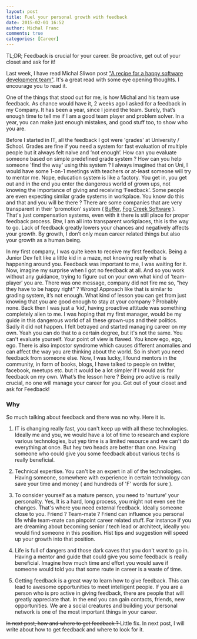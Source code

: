 ```yaml
---
layout: post
title: Fuel your personal growth with feedback
date: 2015-02-01 16:52
author: Michal Franc
comments: true
categories: [Career]
---
```

TL;DR; Feedback is crucial for your career. Be proactive, get out of your closet and ask for it!

Last week, I have read Michal Sliwon post <a href="http://blog.mihcall.com/2014/12/21/A-recipe-for-a-happy-software-development-team">"A recipe for a happy software development team"</a>. It's a great read with some eye opening thoughts. I encourage you to read it.

One of the things that stood out for me, is how Michal and his team use feedback. As chance would have it, 2 weeks ago I asked for a feedback in my Company. It has been a year, since I joined the team. Surely, that’s enough time to tell me if I am a good team player and problem solver. In a year, you can make just enough mistakes, and good stuff too, to show who you are.

Before I started in IT, all the feedback I got were 'grades' at University / School. Grades are fine if you need a system for fast evaluation of multiple people but it always felt naive and ‘not enough’. How can you evaluate someone based on simple predefined grade system ? How can you help someone 'find the way' using this system ? I always imagined that on Uni, I would have some 1-on-1 meetings with teachers or at-least someone will try to mentor me. Nope, education system is like a factory. You get in, you get out and in the end you enter the dangerous world of grown ups, not knowing the importance of giving and receiving ‘Feedback’. Some people are even expecting similar grade systems in workplace. You know do this and that and you will be there ? There are some companies that are very transparent in their 'promotion' system ( <a href="https://open.bufferapp.com/introducing-open-salaries-at-buffer-including-our-transparent-formula-and-all-individual-salaries/">Buffer</a>, <a href="http://www.joelonsoftware.com/articles/fog0000000038.html">Fog Creek Software</a>  ). That's just compensation systems, even with it there is still place for proper feedback process. Btw, I am all into transparent workplaces, this is the way to go. Lack of feedback greatly lowers your chances and negatively affects your growth. By growth, I don’t only mean career related things but also your growth as a human being.

In my first company, I was quite keen to receive my first feedback. Being a Junior Dev felt like a little kid in a maze, not knowing really what is happening around you. Feedback was important to me, I was waiting for it. Now, imagine my surprise when I got no feedback at all. And so you work without any guidance, trying to figure out on your own what kind of ‘team-player’ you are. There was one message, company did not fire me so, "hey they have to be happy right" ? Wrong! Approach like that is similar to grading system, it’s not enough. What kind of lesson you can get from just knowing that you are good enough to stay at your company ? Probably none. Back then I was just a ‘kid’, having proactive attitude was something completely alien to me. I was hoping that my first manager, would be my guide in this dangerous world of all these grown-ups and their politics. Sadly it did not happen. I felt betrayed and started managing career on my own. Yeah you can do that to a certain degree, but it's not the same. You can't evaluate yourself. Your point of view is flawed. You know ego, ego, ego. There is also impostor syndrome which causes different anomalies and can affect the way you are thinking about the world. So in short you need feedback from someone else. Now, I was lucky, I found mentors in the community, in form of books, blogs, I have talked to people on twitter, facebook, meetups etc. but it would be a lot simpler if I would ask for feedback on my own. What’s the lesson here ? Being pro active is really crucial, no one will manage your career for you. Get out of your closet and ask for Feedback!

<h3>Why</h3>

So much talking about feedback and there was no why. Here it is.

1. IT is changing really fast, you can't keep up with all these technologies. Ideally me and you, we would have a lot of time to research and explore various technologies, but yep time is a limited resource and we can't do everything at once. But hey two heads are better than one. Having someone who could give you some feedback about various techs is really beneficial.

2. Technical expertise. You can't be an expert in all of the technologies. Having someone, somewhere with experience in certain technology can save your time and money ( and hundreds of 'F' words for sure ).

3. To consider yourself as a mature person, you need to 'nurture' your personality. Yes, It is a hard, long process, you might not even see the changes. That's where you need external feedback. Ideally someone close to you. Friend ? Team-mate ? Friend can influence you personal life while team-mate can pinpoint career related stuff. For instance if you are dreaming about becoming senior / tech lead or architect, ideally you would find someone in this position. Hist tips and suggestion will speed up your growth into that position. 

4. Life is full of dangers and those dark caves that you don't want to go in. Having a mentor and guide that could give you some feedback is really beneficial. Imagine how much time and effort you would save if someone would told you that some route in career is a waste of time.

5. Getting feedback is a great way to learn how to give feedback. This can lead to awesome opportunities to meet intelligent people. If you are a person who is pro active in giving feedback, there are people that will greatly appreciate that. In the end you can gain contacts, friends, new opportunities. We are a social creatures and building your personal network is one of the most important things in your career.

<del datetime="2015-02-02T21:57:21+00:00">In next post, how and where to get feedback ?
</del>
Little fix. In next post, I will write about how to get feedback and where to look for it.
